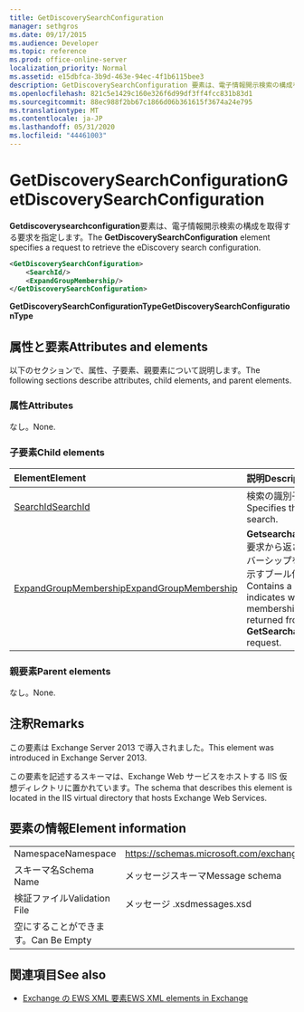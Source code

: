 ```yaml
---
title: GetDiscoverySearchConfiguration
manager: sethgros
ms.date: 09/17/2015
ms.audience: Developer
ms.topic: reference
ms.prod: office-online-server
localization_priority: Normal
ms.assetid: e15dbfca-3b9d-463e-94ec-4f1b6115bee3
description: GetDiscoverySearchConfiguration 要素は、電子情報開示検索の構成を取得する要求を指定します。
ms.openlocfilehash: 821c5e1429c160e326f6d99df3ff4fcc831b83d1
ms.sourcegitcommit: 88ec988f2bb67c1866d06b361615f3674a24e795
ms.translationtype: MT
ms.contentlocale: ja-JP
ms.lasthandoff: 05/31/2020
ms.locfileid: "44461003"
---
```

# <a name="getdiscoverysearchconfiguration"></a><span data-ttu-id="01ecf-103">GetDiscoverySearchConfiguration</span><span class="sxs-lookup"><span data-stu-id="01ecf-103">GetDiscoverySearchConfiguration</span></span>

<span data-ttu-id="01ecf-104">**Getdiscoverysearchconfiguration**要素は、電子情報開示検索の構成を取得する要求を指定します。</span><span class="sxs-lookup"><span data-stu-id="01ecf-104">The **GetDiscoverySearchConfiguration** element specifies a request to retrieve the eDiscovery search configuration.</span></span> 
  
```XML
<GetDiscoverySearchConfiguration>
    <SearchId/>
    <ExpandGroupMembership/>
</GetDiscoverySearchConfiguration>
```

 <span data-ttu-id="01ecf-105">**GetDiscoverySearchConfigurationType**</span><span class="sxs-lookup"><span data-stu-id="01ecf-105">**GetDiscoverySearchConfigurationType**</span></span>
## <a name="attributes-and-elements"></a><span data-ttu-id="01ecf-106">属性と要素</span><span class="sxs-lookup"><span data-stu-id="01ecf-106">Attributes and elements</span></span>

<span data-ttu-id="01ecf-107">以下のセクションで、属性、子要素、親要素について説明します。</span><span class="sxs-lookup"><span data-stu-id="01ecf-107">The following sections describe attributes, child elements, and parent elements.</span></span>
  
### <a name="attributes"></a><span data-ttu-id="01ecf-108">属性</span><span class="sxs-lookup"><span data-stu-id="01ecf-108">Attributes</span></span>

<span data-ttu-id="01ecf-109">なし。</span><span class="sxs-lookup"><span data-stu-id="01ecf-109">None.</span></span>
  
### <a name="child-elements"></a><span data-ttu-id="01ecf-110">子要素</span><span class="sxs-lookup"><span data-stu-id="01ecf-110">Child elements</span></span>

|<span data-ttu-id="01ecf-111">**Element**</span><span class="sxs-lookup"><span data-stu-id="01ecf-111">**Element**</span></span>|<span data-ttu-id="01ecf-112">**説明**</span><span class="sxs-lookup"><span data-stu-id="01ecf-112">**Description**</span></span>|
|:-----|:-----|
|[<span data-ttu-id="01ecf-113">SearchId</span><span class="sxs-lookup"><span data-stu-id="01ecf-113">SearchId</span></span>](searchid.md) <br/> |<span data-ttu-id="01ecf-114">検索の識別子を指定します。</span><span class="sxs-lookup"><span data-stu-id="01ecf-114">Specifies the identifier of the search.</span></span>  <br/> |
|[<span data-ttu-id="01ecf-115">ExpandGroupMembership</span><span class="sxs-lookup"><span data-stu-id="01ecf-115">ExpandGroupMembership</span></span>](expandgroupmembership.md) <br/> |<span data-ttu-id="01ecf-116">**Getsearchablemailemailrequest**要求から返されるグループのメンバーシップを拡張するかどうかを示すブール値を格納します。</span><span class="sxs-lookup"><span data-stu-id="01ecf-116">Contains a Boolean value that indicates whether to expand the membership of the group returned from a **GetSearchableMailboxes** request.</span></span>  <br/> |
   
### <a name="parent-elements"></a><span data-ttu-id="01ecf-117">親要素</span><span class="sxs-lookup"><span data-stu-id="01ecf-117">Parent elements</span></span>

<span data-ttu-id="01ecf-118">なし。</span><span class="sxs-lookup"><span data-stu-id="01ecf-118">None.</span></span>
  
## <a name="remarks"></a><span data-ttu-id="01ecf-119">注釈</span><span class="sxs-lookup"><span data-stu-id="01ecf-119">Remarks</span></span>

<span data-ttu-id="01ecf-120">この要素は Exchange Server 2013 で導入されました。</span><span class="sxs-lookup"><span data-stu-id="01ecf-120">This element was introduced in Exchange Server 2013.</span></span>
  
<span data-ttu-id="01ecf-121">この要素を記述するスキーマは、Exchange Web サービスをホストする IIS 仮想ディレクトリに置かれています。</span><span class="sxs-lookup"><span data-stu-id="01ecf-121">The schema that describes this element is located in the IIS virtual directory that hosts Exchange Web Services.</span></span>
  
## <a name="element-information"></a><span data-ttu-id="01ecf-122">要素の情報</span><span class="sxs-lookup"><span data-stu-id="01ecf-122">Element information</span></span>

|||
|:-----|:-----|
|<span data-ttu-id="01ecf-123">Namespace</span><span class="sxs-lookup"><span data-stu-id="01ecf-123">Namespace</span></span>  <br/> |https://schemas.microsoft.com/exchange/services/2006/messages  <br/> |
|<span data-ttu-id="01ecf-124">スキーマ名</span><span class="sxs-lookup"><span data-stu-id="01ecf-124">Schema Name</span></span>  <br/> |<span data-ttu-id="01ecf-125">メッセージスキーマ</span><span class="sxs-lookup"><span data-stu-id="01ecf-125">Message schema</span></span>  <br/> |
|<span data-ttu-id="01ecf-126">検証ファイル</span><span class="sxs-lookup"><span data-stu-id="01ecf-126">Validation File</span></span>  <br/> |<span data-ttu-id="01ecf-127">メッセージ .xsd</span><span class="sxs-lookup"><span data-stu-id="01ecf-127">messages.xsd</span></span>  <br/> |
|<span data-ttu-id="01ecf-128">空にすることができます。</span><span class="sxs-lookup"><span data-stu-id="01ecf-128">Can Be Empty</span></span>  <br/> ||
   
## <a name="see-also"></a><span data-ttu-id="01ecf-129">関連項目</span><span class="sxs-lookup"><span data-stu-id="01ecf-129">See also</span></span>



- [<span data-ttu-id="01ecf-130">Exchange の EWS XML 要素</span><span class="sxs-lookup"><span data-stu-id="01ecf-130">EWS XML elements in Exchange</span></span>](ews-xml-elements-in-exchange.md)

